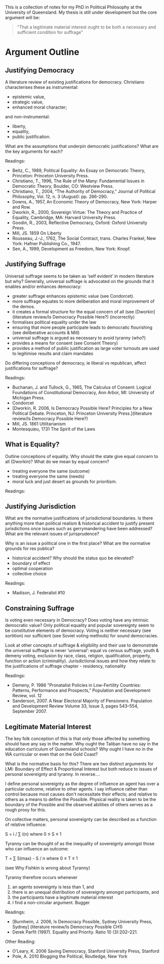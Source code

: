 This is a collection of notes for my PhD in Political Philosophy at the University of Queensland.  My thesis is still under development but the core argument will be:

> "That a legitimate material interest ought to be both a necessary and sufficient condition for suffrage"


Argument Outline
================


Justifying Democracy
--------------------

A literature review of existing justifications for democracy.  Christiano characterises these as instrumental:

- epistemic value,
- strategic value,
- enhanced moral character;

and non-instrumental:

- liberty,
- equality,
- public justification.

What are the assumptions that underpin democratic justifications? What are the key arguments for each?

Readings:

- Beitz, C., 1989, Political Equality: An Essay on Democratic Theory, Princeton: Princeton University Press.
- Christiano, T., 1996, The Rule of the Many: Fundamental Issues in Democratic Theory, Boulder, CO: Westview Press.
- Christiano, T., 2004, “The Authority of Democracy,” Journal of Political Philosophy, Vol. 12, n. 3 (August): pp. 266-290.
- Downs, A., 1957, An Economic Theory of Democracy, New York: Harper and Row.
- Dworkin, R., 2000, Sovereign Virtue: The Theory and Practice of Equality, Cambridge, MA: Harvard University Press.
- Goodin, R., 2003, Reflective Democracy, Oxford: Oxford University Press.
- Mill, JS. 1859 On Liberty
- Rousseau, J.-J., 1762, The Social Contract, trans. Charles Frankel, New York: Hafner Publishing Co., 1947.
- Sen, A., 1999, Development as Freedom, New York: Knopf.


Justifying Suffrage
-------------------

Universal suffrage seems to be taken as ‘self evident’ in modern literature but why?  Generally, universal suffrage is advocated on the grounds that it enables and/or enhances democracy:

- greater suffrage enhances epistemic value (see Condorcet).
- more suffrage equates to more deliberation and moral improvement of the demos.
- it creates a formal structure for the equal concern of all (see [Dworkin](literature review/Is Democracy Possible Here?) (incorrectly)
- formalises political equality under the law
- ensuring that more people participate leads to democratic flourishing (see deliberative accounts & Mill)
- universal suffrage is argued as necessary to avoid tyranny (who?)
- provides a means for consent (see Consent Theory)
- provides a method of public justification as large voter turnouts are used to legitimise results and claim mandates

Do differing conceptions of democracy, ie liberal vs republican, affect justifications for suffrage?

Readings:

- Buchanan, J. and Tullock, G., 1965, The Calculus of Consent: Logical Foundations of Constitutional Democracy, Ann Arbor, MI: University of Michigan Press.
- Condorcet
- [Dworkin, R. 2006, Is Democracy Possible Here? Principles for a New Political Debate. Princeton, NJ: Princeton University Press.](literature review/Is Democracy Possible Here?)
- Mill, JS. 1861 Utilitarianism
- Montesquieu, 1731 The Spirit of the Laws


What is Equality?
-----------------

Outline conceptions of equality.  Why should the state give equal concern to all (Dworkin)?  What do we mean by equal concern?
- treating everyone the same (outcome)
- treating everyone the same (needs)
- moral luck and just desert as grounds for prioritism.

Readings:



Justifying Jurisdiction
-----------------------

What are the normative justifications of jurisdictional boundaries.  Is there anything more than political realism & historical accident to justify present jurisdictions once issues such as gerrymandering have been addressed?  What are the relevant issues of jurisprudence?

Why is an issue a political one in the first place?  What are the normative grounds for res publica?
- historical accident? Why should the status quo be elevated?
- boundary of effect
- optimal cooperation
- collective choice

Readings:

- Madison, J. Federalist #10


Constraining Suffrage
---------------------

Is voting even necessary in Democracy?  Does voting have any intrinsic democratic value? Only political equality and popular sovereignty seem to be constitutive elements of democracy.  Voting is neither necessary (see sortition) nor sufficient (see Soviet voting methods) for sound democracies.

Look at other concepts of suffrage & eligibility and their use to demonstrate the universal suffrage is never ‘universal’: equal vs census suffrage, youth & demeny voting, exclusion by race, class, religion, qualification, property, function or action (criminality). Jurisdictional issues and how they relate to the justifications of suffrage chapter - residency, nationality

Readings:

- Demeny, P. 1986 "Pronatalist Policies in Low-Fertility Countries: Patterns, Performance and Prospects," Population and Development Review, vol. 12
- Sanderson, 2007. A Near Electoral Majority of Pensioners. Population and Development Review Volume 33, Issue 3, pages 543–554, September 2007.


Legitimate Material Interest
----------------------------

The key folk conception of this is that only those affected by something should have any say in the matter.  Why ought the Taliban have no say in the education curriculum of Queensland schools?  Why ought I have no in the WA curricular or even that on the Gold Coast?

What is the normative basis for this?  There are two distinct arguments for LMI: Boundary of Effect & Proportional Interest but both reduce to issues of personal sovereignty and tyranny.  In reverse....

I define personal sovereignty as the degree of influence an agent has over a particular outcome, relative to other agents.  I say influence rather than control because most causes don't necessitate their effects; and relative to others as a means to define the Possible.  Physical reality is taken to be the boundary of the Possible and the observed abilities of others serves as a rough proxy for this.

On collective matters, personal sovereignty can be described as a function of relative influence:

 S = i / ∑ i(n) where 0 ≤ S ≤ 1

 Tyranny can be thought of as the inequality of sovereignty amongst those who can influence an outcome:

 T = ∑ S(max) - S  /  n  where 0 ≤ T ≤ 1

 (see Why Fishkin is wrong about Tyranny)

 Tyranny therefore occurs whenever
 1) an agents sovereignty is less than 1, and
 2) there is an unequal distribution of sovereignty amongst participants, and
 3) the participants have a legitimate material interest
 4) I find a non-circular argument. Bugger

Readings:

- [Burnheim, J. 2006, Is Democracy Possible, Sydney University Press, Sydney] (literature review/Is Democracy Possible CH1)
- Derek Parfit (1997). Equality and Priority. Ratio 10 (3):202–221.


Other Reading:
- O’Leary, K. 2006 Saving Democracy, Stanford University Press, Stanford
- Pole, A. 2010 Blogging the Political, Routledge, New York